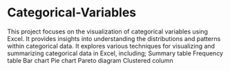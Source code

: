 # Categorical-Variables
This project focuses on the visualization of categorical variables using Excel. It provides insights into understanding the distributions and patterns within categorical data. It explores various techniques for visualizing and summarizing categorical data in Excel, including;
Summary table
Frequency table
Bar chart
Pie chart
Pareto diagram
Clustered column 
